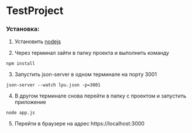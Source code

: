 # TestProject

### Установка:

1) Установить [nodejs](https://nodejs.org/en/download/)

2) Через терминал зайти в папку проекта и выполнить команду

```
npm install
```

3) Запустить json-server в одном терминале на порту 3001

```
json-server --watch lpu.json -p=3001
```

4) В другом терминале снова перейти в папку с проектом и запустить приложение

```
node app.js
```

5) Перейти в браузере на адрес https://localhost:3000
